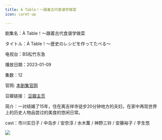 ```yaml
---
title: À Table！～跟着古代食谱学做菜
icon: caret-up

---
```


剧集名：À Table！～跟着古代食谱学做菜

タイトル：À Table！～歴史のレシピを作ってたべる～

电视台：BS松竹东急

播放日期：2023-01-09

集数：12

官网: [本剧集官网](https://www.shochiku-tokyu.co.jp/atable/)

豆瓣链接： [豆瓣主页](https://movie.douban.com/subject/36156688/)


简介：一对结婚了15年，住在离吉祥寺徒步20分钟地方的夫妇，在家中再现世界上的历史人物品尝过的美食的悠闲日常。

cast：市川实日子 / 中岛步 / 安奈淳 / 水木薫 / 神野三铃 / 安藤裕子 / 芋生悠

![](https://listpic.tsgsanjiao.com/2023/2023ÀTable.jpg)